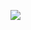 [![](http://img.youtube.com/vi/WHC24smoYS0/0.jpg)](https://www.youtube.com/watch?v=WHC24smoYS0&list=PLb6UbFXBdbCrvdXVgY_3jp5swtvW24fYv&index=1)
